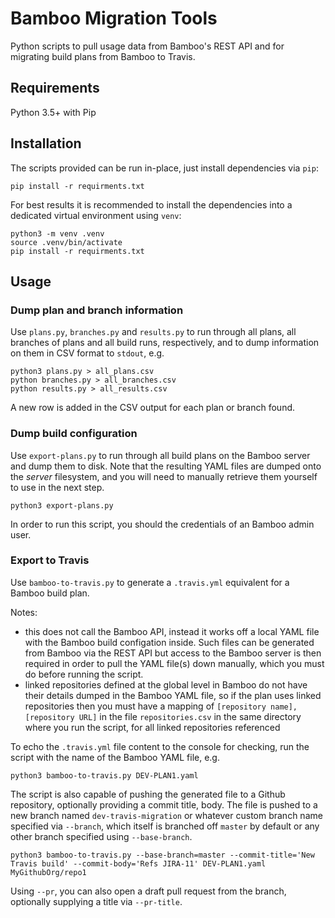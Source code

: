 Bamboo Migration Tools
======================

Python scripts to pull usage data from Bamboo's REST API and for migrating build plans from
Bamboo to Travis.

Requirements
------------

Python 3.5+ with Pip

Installation
------------

The scripts provided can be run in-place, just install dependencies via `pip`:

    pip install -r requirments.txt

For best results it is recommended to install the dependencies into a dedicated virtual
environment using `venv`:

    python3 -m venv .venv
    source .venv/bin/activate
    pip install -r requirments.txt

Usage
-----

### Dump plan and branch information

Use `plans.py`, `branches.py` and `results.py` to run through all plans, all branches of plans and
all build runs, respectively, and to dump information on them in CSV format to `stdout`, e.g.

    python3 plans.py > all_plans.csv
    python branches.py > all_branches.csv
    python results.py > all_results.csv

A new row is added in the CSV output for each plan or branch found.

### Dump build configuration

Use `export-plans.py` to run through all build plans on the Bamboo server and dump them to disk.
Note that the resulting YAML files are dumped onto the *server* filesystem, and you will need to
manually retrieve them yourself to use in the next step.

    python3 export-plans.py

In order to run this script, you should the credentials of an Bamboo admin user.

### Export to Travis

Use `bamboo-to-travis.py` to generate a `.travis.yml` equivalent for a Bamboo build plan.

Notes:

* this does not call the Bamboo API, instead it works off a local YAML file with the Bamboo
  build configation inside. Such files can be generated from Bamboo via the REST API but access
  to the Bamboo server is then required in order to pull the YAML file(s) down manually, which you
  must do before running the script.
* linked repositories defined at the global level in Bamboo do not have their details dumped in
  the Bamboo YAML file, so if the plan uses linked repositories then you must have a mapping of
  `[repository name], [repository URL]` in the file `repositories.csv` in the same directory
  where you run the script, for all linked repositories referenced

To echo the `.travis.yml` file content to the console for checking, run the script with the name
of the Bamboo YAML file, e.g.

    python3 bamboo-to-travis.py DEV-PLAN1.yaml

The script is also capable of pushing the generated file to a Github repository, optionally
providing a commit title, body. The file is pushed to a new branch named `dev-travis-migration` or
whatever custom branch name specified via `--branch`, which itself is branched off `master` by
default or any other branch specified using `--base-branch`.

    python3 bamboo-to-travis.py --base-branch=master --commit-title='New Travis build' --commit-body='Refs JIRA-11' DEV-PLAN1.yaml MyGithubOrg/repo1

Using `--pr`, you can also open a draft pull request from the branch, optionally supplying a
title via `--pr-title`.

